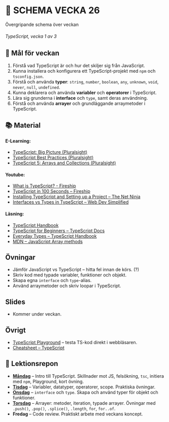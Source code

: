 # 📅 SCHEMA VECKA 26

Övergripande schema över veckan

###### TypeScript, vecka 1 av 3

## 🎯 Mål för veckan

1. Förstå vad TypeScript är och hur det skiljer sig från JavaScript.
2. Kunna installera och konfigurera ett TypeScript-projekt med `npm` och `tsconfig.json`.
3. Förstå och använda **typer**: `string`, `number`, `boolean`, `any`, `unknown`, `void`, `never`, `null`, `undefined`.
4. Kunna deklarera och använda **variabler** och **operatorer** i TypeScript.
5. Lära sig grunderna i **interface** och `type`, samt deras användning.
6. Förstå och använda **arrayer** och grundläggande arraymetoder i TypeScript.

## 📚 Material

#### E-Learning:

* [TypeScript: Big Picture (Pluralsight)](https://app.pluralsight.com/library/courses/typescript-big-picture/table-of-contents)
* [TypeScript Best Practices (Pluralsight)](https://app.pluralsight.com/library/courses/typescript-best-practices/table-of-contents)
* [TypeScript 5: Arrays and Collections (Pluralsight)](https://app.pluralsight.com/library/courses/typescript-5-arrays-collections/table-of-contents)

#### Youtube:

* [What is TypeScript? - Fireship](https://www.youtube.com/watch?v=BwuLxPH8IDs)
* [TypeScript in 100 Seconds – Fireship](https://www.youtube.com/watch?v=BCg4U1FzODs)
* [Installing TypeScript and Setting up a Project – The Net Ninja](https://www.youtube.com/watch?v=ahCwqrYpIuM)
* [Interfaces vs Types in TypeScript – Web Dev Simplified](https://www.youtube.com/watch?v=IqfZzjJR5xI)

#### Läsning:

* [TypeScript Handbook](https://www.typescriptlang.org/docs/handbook/intro.html)
* [TypeScript for Beginners – TypeScript Docs](https://www.typescriptlang.org/docs/handbook/typescript-in-5-minutes.html)
* [Everyday Types – TypeScript Handbook](https://www.typescriptlang.org/docs/handbook/2/everyday-types.html)
* [MDN – JavaScript Array methods](https://developer.mozilla.org/en-US/docs/Web/JavaScript/Reference/Global_Objects/Array)

## Övningar

* Jämför JavaScript vs TypeScript – hitta fel innan de körs. (?)
* Skriv kod med typade variabler, funktioner och objekt.
* Skapa egna `interface` och `type`-alias.
* Använd arraymetoder och skriv loopar i TypeScript.

## Slides

* Kommer under veckan.

## Övrigt

* [TypeScript Playground](https://www.typescriptlang.org/play) – testa TS-kod direkt i webbläsaren.
* [Cheatsheet – TypeScript](https://github.com/typescript-cheatsheets)

## 📑 Lektionsrepon

* **[Måndag](https://github.com/Lexicon-frontend-2025/lektion-23-juni)** – Intro till TypeScript. Skillnader mot JS, felsökning, `tsc`, initiera med `npm`, Playground, kort övning.
* **[Tisdag](https://github.com/Lexicon-frontend-2025/lektion-24-juni)** – Variabler, datatyper, operatorer, scope. Praktiska övningar.
* **[Onsdag](https://github.com/Lexicon-frontend-2025/lektion-25-juni)** – `interface` och `type`. Skapa och använd typer för objekt och funktioner.
* **[Torsdag](https://github.com/Lexicon-frontend-2025/lektion-26-juni)** – Arrayer: metoder, iteration, typade arrayer. Övningar med `.push()`, `.pop()`, `.splice()`, `.length`, `for`, `for..of`.
* **Fredag** – Code review. Praktiskt arbete med veckans koncept.


